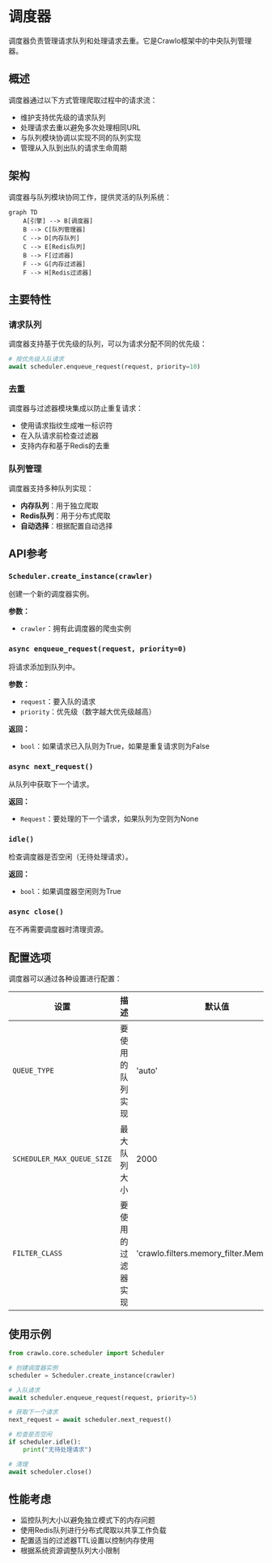# 调度器

调度器负责管理请求队列和处理请求去重。它是Crawlo框架中的中央队列管理器。

## 概述

调度器通过以下方式管理爬取过程中的请求流：

- 维护支持优先级的请求队列
- 处理请求去重以避免多次处理相同URL
- 与队列模块协调以实现不同的队列实现
- 管理从入队到出队的请求生命周期

## 架构

调度器与队列模块协同工作，提供灵活的队列系统：

```mermaid
graph TD
    A[引擎] --> B[调度器]
    B --> C[队列管理器]
    C --> D[内存队列]
    C --> E[Redis队列]
    B --> F[过滤器]
    F --> G[内存过滤器]
    F --> H[Redis过滤器]
```

## 主要特性

### 请求队列

调度器支持基于优先级的队列，可以为请求分配不同的优先级：

```python
# 按优先级入队请求
await scheduler.enqueue_request(request, priority=10)
```

### 去重

调度器与过滤器模块集成以防止重复请求：

- 使用请求指纹生成唯一标识符
- 在入队请求前检查过滤器
- 支持内存和基于Redis的去重

### 队列管理

调度器支持多种队列实现：

- **内存队列**：用于独立爬取
- **Redis队列**：用于分布式爬取
- **自动选择**：根据配置自动选择

## API参考

### `Scheduler.create_instance(crawler)`

创建一个新的调度器实例。

**参数：**
- `crawler`：拥有此调度器的爬虫实例

### `async enqueue_request(request, priority=0)`

将请求添加到队列中。

**参数：**
- `request`：要入队的请求
- `priority`：优先级（数字越大优先级越高）

**返回：**
- `bool`：如果请求已入队则为True，如果是重复请求则为False

### `async next_request()`

从队列中获取下一个请求。

**返回：**
- `Request`：要处理的下一个请求，如果队列为空则为None

### `idle()`

检查调度器是否空闲（无待处理请求）。

**返回：**
- `bool`：如果调度器空闲则为True

### `async close()`

在不再需要调度器时清理资源。

## 配置选项

调度器可以通过各种设置进行配置：

| 设置 | 描述 | 默认值 |
|------|------|--------|
| `QUEUE_TYPE` | 要使用的队列实现 | 'auto' |
| `SCHEDULER_MAX_QUEUE_SIZE` | 最大队列大小 | 2000 |
| `FILTER_CLASS` | 要使用的过滤器实现 | 'crawlo.filters.memory_filter.MemoryFilter' |

## 使用示例

```python
from crawlo.core.scheduler import Scheduler

# 创建调度器实例
scheduler = Scheduler.create_instance(crawler)

# 入队请求
await scheduler.enqueue_request(request, priority=5)

# 获取下一个请求
next_request = await scheduler.next_request()

# 检查是否空闲
if scheduler.idle():
    print("无待处理请求")

# 清理
await scheduler.close()
```

## 性能考虑

- 监控队列大小以避免独立模式下的内存问题
- 使用Redis队列进行分布式爬取以共享工作负载
- 配置适当的过滤器TTL设置以控制内存使用
- 根据系统资源调整队列大小限制